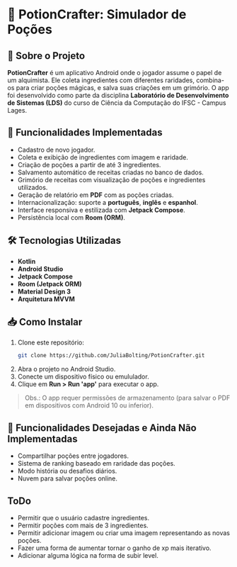 # 🧪 PotionCrafter: Simulador de Poções

## 📌 Sobre o Projeto

**PotionCrafter** é um aplicativo Android onde o jogador assume o papel de um alquimista. Ele coleta ingredientes com diferentes raridades, combina-os para criar poções mágicas, e salva suas criações em um grimório. O app foi desenvolvido como parte da disciplina **Laboratório de Desenvolvimento de Sistemas (LDS)** do curso de Ciência da Computação do IFSC - Campus Lages.

## 🚀 Funcionalidades Implementadas

- Cadastro de novo jogador.
- Coleta e exibição de ingredientes com imagem e raridade.
- Criação de poções a partir de até 3 ingredientes.
- Salvamento automático de receitas criadas no banco de dados.
- Grimório de receitas com visualização de poções e ingredientes utilizados.
- Geração de relatório em **PDF** com as poções criadas.
- Internacionalização: suporte a **português**, **inglês** e **espanhol**.
- Interface responsiva e estilizada com **Jetpack Compose**.
- Persistência local com **Room (ORM)**.

## 🛠️ Tecnologias Utilizadas

- **Kotlin**
- **Android Studio**
- **Jetpack Compose**
- **Room (Jetpack ORM)**
- **Material Design 3**
- **Arquitetura MVVM**

## 📥 Como Instalar

1. Clone este repositório:
   ```bash
   git clone https://github.com/JuliaBolting/PotionCrafter.git
   ```
2. Abra o projeto no Android Studio.
3. Conecte um dispositivo físico ou emululador.
4. Clique em **Run > Run 'app'** para executar o app.

> Obs.: O app requer permissões de armazenamento (para salvar o PDF em dispositivos com Android 10 ou inferior).

## 📌 Funcionalidades Desejadas e Ainda Não Implementadas

- Compartilhar poções entre jogadores.
- Sistema de ranking baseado em raridade das poções.
- Modo história ou desafios diários.
- Nuvem para salvar poções online.

## ToDo

- Permitir que o usuário cadastre ingredientes.
- Permitir poções com mais de 3 ingredientes.
- Permitir adicionar imagem ou criar uma imagem representando as novas poções.
- Fazer uma forma de aumentar tornar o ganho de xp mais iterativo.
- Adicionar alguma lógica na forma de subir level.


